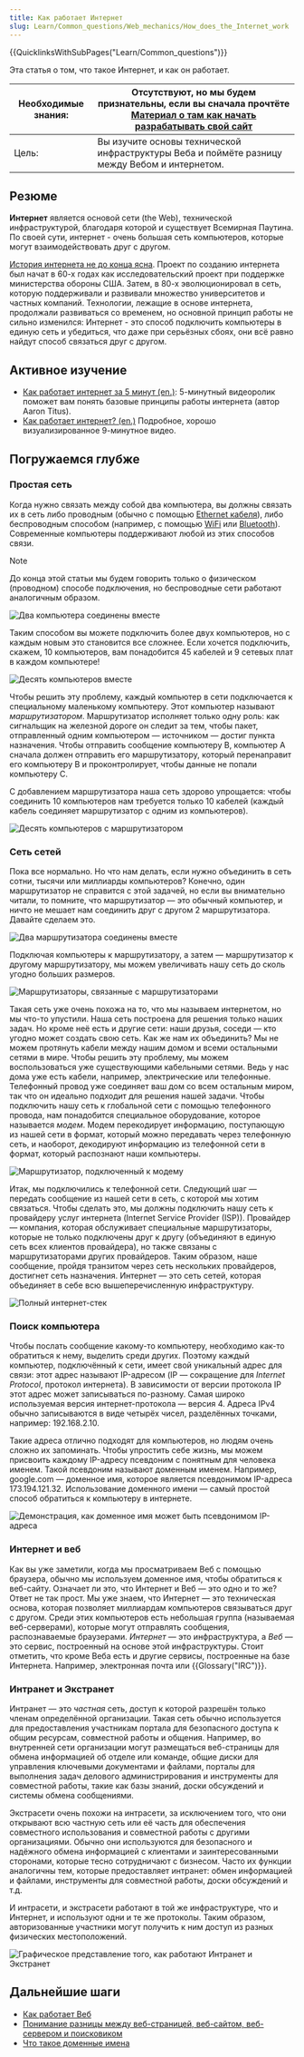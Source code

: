 ```yaml
---
title: Как работает Интернет
slug: Learn/Common_questions/Web_mechanics/How_does_the_Internet_work
---
```


{{QuicklinksWithSubPages("Learn/Common_questions")}}

Эта статья о том, что такое Интернет, и как он работает.

| Необходимые знания: | Отсутствуют, но мы будем признательны, если вы сначала прочтёте [Материал о там как начать разрабатывать свой сайт](/ru/docs/Learn/Common_questions/Design_and_accessibility/Thinking_before_coding) |
| ------------------- | ---------------------------------------------------------------------------------------------------------------------------------------------------------- |
| Цель:               | Вы изучите основы технической инфраструктуры Веба и поймёте разницу между Вебом и интернетом.                                                              |

## Резюме

**Интернет** является основой сети (the Web), технической инфраструктурой, благодаря которой и существует Всемирная Паутина. По своей сути, интернет - очень большая сеть компьютеров, которые могут взаимодействовать друг с другом.

[История интернета не до конца ясна](https://ru.wikipedia.org/wiki/Интернет#История). Проект по созданию интернета был начат в 60-х годах как исследовательский проект при поддержке министерства обороны США. Затем, в 80-х эволюционировал в сеть, которую поддерживали и развивали множество университетов и частных компаний. Технологии, лежащие в основе интернета, продолжали развиваться со временем, но основной принцип работы не сильно изменился: Интернет - это способ подключить компьютеры в единую сеть и убедиться, что даже при серьёзных сбоях, они всё равно найдут способ связаться друг с другом.

## Активное изучение

- [Как работает интернет за 5 минут (en.)](https://www.youtube.com/watch?v=7_LPdttKXPc): 5-минутный видеоролик поможет вам понять базовые принципы работы интернета (автор Aaron Titus).
- [Как работает интернет? (en.)](https://www.youtube.com/watch?v=x3c1ih2NJEg) Подробное, хорошо визуализированное 9-минутное видео.

## Погружаемся глубже

### Простая сеть

Когда нужно связать между собой два компьютера, вы должны связать их в сеть либо проводным (обычно с помощью [Ethernet кабеля](https://ru.wikipedia.org/wiki/Коммутационный_шнур)), либо беспроводным способом (например, с помощью [WiFi](http://ru.wikipedia.org/wiki/WiFi) или [Bluetooth](http://ru.wikipedia.org/wiki/Bluetooth)). Современные компьютеры поддерживают любой из этих способов связи.

> [!NOTE]
> До конца этой статьи мы будем говорить только о физическом (проводном) способе подключения, но беспроводные сети работают аналогичным образом.

![Два компьютера соединены вместе](internet-schema-1.png)

Таким способом вы можете подключить более двух компьютеров, но с каждым новым это становится все сложнее. Если хочется подключить, скажем, 10 компьютеров, вам понадобится 45 кабелей и 9 сетевых плат в каждом компьютере!

![Десять компьютеров вместе](internet-schema-2.png)

Чтобы решить эту проблему, каждый компьютер в сети подключается к специальному маленькому компьютеру. Этот компьютер называют _маршрутизатором_. Маршрутизатор исполняет только одну роль: как сигнальщик на железной дороге он следит за тем, чтобы пакет, отправленный одним компьютером — источником — достиг пункта назначения. Чтобы отправить сообщение компьютеру B, компьютер A сначала должен отправить его маршрутизатору, который перенаправит его компьютеру B и проконтролирует, чтобы данные не попали компьютеру C.

С добавлением маршрутизатора наша сеть здорово упрощается: чтобы соединить 10 компьютеров нам требуется только 10 кабелей (каждый кабель соединяет маршрутизатор с одним из компьютеров).

![Десять компьютеров с маршрутизатором](internet-schema-3.png)

### Сеть сетей

Пока все нормально. Но что нам делать, если нужно объединить в сеть сотни, тысячи или миллиарды компьютеров? Конечно, один маршрутизатор не справится с этой задачей, но если вы внимательно читали, то помните, что маршрутизатор — это обычный компьютер, и ничто не мешает нам соединить друг с другом 2 маршрутизатора. Давайте сделаем это.

![Два маршрутизатора соединены вместе](internet-schema-4.png)

Подключая компьютеры к маршрутизатору, а затем — маршрутизатор к другому маршрутизатору, мы можем увеличивать нашу сеть до сколь угодно больших размеров.

![Маршрутизаторы, связанные с маршрутизаторами](internet-schema-5.png)

Такая сеть уже очень похожа на то, что мы называем интернетом, но мы что-то упустили. Наша сеть построена для решения только наших задач. Но кроме неё есть и другие сети: наши друзья, соседи — кто угодно может создать свою сеть. Как же нам их объединить? Мы не можем протянуть кабели между нашим домом и всеми остальными сетями в мире. Чтобы решить эту проблему, мы можем воспользоваться уже существующими кабельными сетями. Ведь у нас дома уже есть кабели, например, электрические или телефонные. Телефонный провод уже соединяет ваш дом со всем остальным миром, так что он идеально подходит для решения нашей задачи. Чтобы подключить нашу сеть к глобальной сети с помощью телефонного провода, нам понадобится специальное оборудование, которое называется _модем_. Модем перекодирует информацию, поступающую из нашей сети в формат, который можно передавать через телефонную сеть, и наоборот, декодируют информацию из телефонной сети в формат, который распознают наши компьютеры.

![Маршрутизатор, подключенный к модему](internet-schema-6.png)

Итак, мы подключились к телефонной сети. Следующий шаг — передать сообщение из нашей сети в сеть, с которой мы хотим связаться. Чтобы сделать это, мы должны подключить нашу сеть к провайдеру услуг интернета (Internet Service Provider (ISP)). Провайдер — компания, которая обслуживает специальные маршрутизаторы, которые не только подключены друг к другу (объединяют в единую сеть всех клиентов провайдера), но также связаны с маршрутизаторами других провайдеров. Таким образом, наше сообщение, пройдя транзитом через сеть нескольких провайдеров, достигнет сеть назначения. Интернет — это сеть сетей, которая объединяет в себе всю вышеперечисленную инфраструктуру.

![Полный интернет-стек](internet-schema-7.png)

### Поиск компьютера

Чтобы послать сообщение какому-то компьютеру, необходимо как-то обратиться к нему, выделить среди других. Поэтому каждый компьютер, подключённый к сети, имеет свой уникальный адрес для связи: этот адрес называют IP-адресом (IP — сокращение для _Internet Protocol_, протокол интернета). В зависимости от версии протокола IP этот адрес может записываться по-разному. Самая широко используемая версия интернет-протокола — версия 4. Адреса IPv4 обычно записываются в виде четырёх чисел, разделённых точками, например: 192.168.2.10.

Такие адреса отлично подходят для компьютеров, но людям очень сложно их запоминать. Чтобы упростить себе жизнь, мы можем присвоить каждому IP-адресу псевдоним с понятным для человека именем. Такой псевдоним называют доменным именем. Например, google.com — доменное имя, которое является псевдонимом IP-адреса 173.194.121.32. Использование доменного имени — самый простой способ обратиться к компьютеру в интернете.

![Демонстрация, как доменное имя может быть псевдонимом IP-адреса](dns-ip.png)

### Интернет и веб

Как вы уже заметили, когда мы просматриваем Веб с помощью браузера, обычно мы используем доменное имя, чтобы обратиться к веб-сайту. Означает ли это, что Интернет и Веб — это одно и то же? Ответ не так прост. Мы уже знаем, что Интернет — это техническая основа, которая позволяет миллиардам компьютеров связываться друг с другом. Среди этих компьютеров есть небольшая группа (называемая веб-серверами), которые могут отправлять сообщения, распознаваемые браузерами. _Интернет_ — это инфраструктура, а _Веб_ — это сервис, построенный на основе этой инфраструктуры. Стоит отметить, что кроме Веба есть и другие сервисы, построенные на базе Интернета. Например, электронная почта или {{Glossary("IRC")}}.

### Интранет и Экстранет

Интранет — это _частная_ сеть, доступ к которой разрешён только членам определённой организации. Такая сеть обычно используется для предоставления участникам портала для безопасного доступа к общим ресурсам, совместной работы и общения. Например, во внутренней сети организации могут размещаться веб-страницы для обмена информацией об отделе или команде, общие диски для управления ключевыми документами и файлами, порталы для выполнения задач делового администрирования и инструменты для совместной работы, такие как базы знаний, доски обсуждений и системы обмена сообщениями.

Экстрасети очень похожи на интрасети, за исключением того, что они открывают всю частную сеть или её часть для обеспечения совместного использования и совместной работы с другими организациями. Обычно они используются для безопасного и надёжного обмена информацией с клиентами и заинтересованными сторонами, которые тесно сотрудничают с бизнесом. Часто их функции аналогичны тем, которые предоставляет интранет: обмен информацией и файлами, инструменты для совместной работы, доски обсуждений и т.д.

И интрасети, и экстрасети работают в той же инфраструктуре, что и Интернет, и используют одни и те же протоколы. Таким образом, авторизованные участники могут получить к ним доступ из разных физических местоположений.

![Графическое представление того, как работают Интранет и Экстранет](internet-schema-8.png)

## Дальнейшие шаги

- [Как работает Веб](/ru/docs/Learn/Getting_started_with_the_web/How_the_Web_works)
- [Понимание разницы между веб-страницей, веб-сайтом, веб-сервером и поисковиком](/ru/docs/Learn/Common_questions/Web_mechanics/Pages_sites_servers_and_search_engines)
- [Что такое доменные имена](/ru/docs/Learn/Common_questions/Web_mechanics/What_is_a_domain_name)
